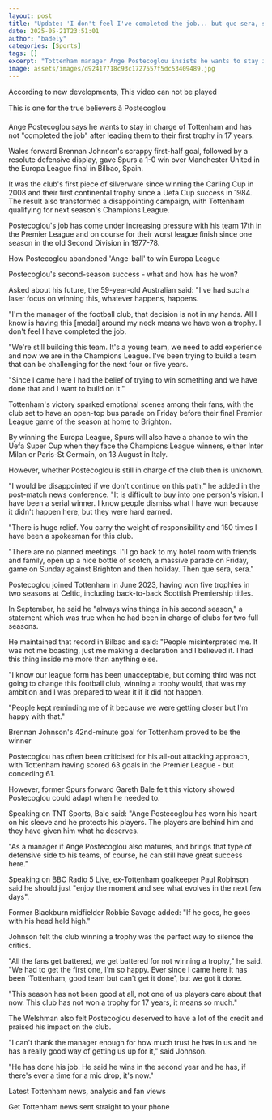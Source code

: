 ```yaml
---
layout: post
title: "Update: 'I don't feel I've completed the job... but que sera, sera'"
date: 2025-05-21T23:51:01
author: "badely"
categories: [Sports]
tags: []
excerpt: "Tottenham manager Ange Postecoglou insists he wants to stay in charge and says he had not 'completed the job' after he guided Spurs to their first tro"
image: assets/images/d92417718c93c1727557f5dc53409489.jpg
---
```


According to new developments, This video can not be played

This is one for the true believers â Postecoglou

Ange Postecoglou says he wants to stay in charge of Tottenham and has not "completed the job" after leading them to their first trophy in 17 years.

Wales forward Brennan Johnson's scrappy first-half goal, followed by a resolute defensive display, gave Spurs a 1-0 win over Manchester United in the Europa League final in Bilbao, Spain.

It was the club's first piece of silverware since winning the Carling Cup in 2008 and their first continental trophy since a Uefa Cup success in 1984. The result also transformed a disappointing campaign, with Tottenham qualifying for next season's Champions League.

Postecoglou's job has come under increasing pressure with his team 17th in the Premier League and on course for their worst league finish since one season in the old Second Division in 1977-78.

How Postecoglou abandoned 'Ange-ball' to win Europa League

Postecoglou's second-season success - what and how has he won?

Asked about his future, the 59-year-old Australian said: "I've had such a laser focus on winning this, whatever happens, happens.

"I'm the manager of the football club, that decision is not in my hands. All I know is having this [medal] around my neck means we have won a trophy. I don't feel I have completed the job.

"We're still building this team. It's a young team, we need to add experience and now we are in the Champions League. I've been trying to build a team that can be challenging for the next four or five years.

"Since I came here I had the belief of trying to win something and we have done that and I want to build on it."

Tottenham's victory sparked emotional scenes among their fans, with the club set to have an open-top bus parade on Friday before their final Premier League game of the season at home to Brighton.

By winning the Europa League, Spurs will also have a chance to win the Uefa Super Cup when they face the Champions League winners, either Inter Milan or Paris-St Germain, on 13 August in Italy.

However, whether Postecoglou is still in charge of the club then is unknown.

"I would be disappointed if we don't continue on this path," he added in the post-match news conference. "It is difficult to buy into one person's vision. I have been a serial winner. I know people dismiss what I have won because it didn't happen here, but they were hard earned. 

"There is huge relief. You carry the weight of responsibility and 150 times I have been a spokesman for this club.

"There are no planned meetings. I'll go back to my hotel room with friends and family, open up a nice bottle of scotch, a massive parade on Friday, game on Sunday against Brighton and then holiday. Then que sera, sera."

Postecoglou joined Tottenham in June 2023, having won five trophies in two seasons at Celtic, including back-to-back Scottish Premiership titles.

In September, he said he "always wins things in his second season," a statement which was true when he had been in charge of clubs for two full seasons.

He maintained that record in Bilbao and said: "People misinterpreted me. It was not me boasting, just me making a declaration and I believed it. I had this thing inside me more than anything else.

"I know our league form has been unacceptable, but coming third was not going to change this football club, winning a trophy would, that was my ambition and I was prepared to wear it if it did not happen. 

"People kept reminding me of it because we were getting closer but I'm happy with that."

Brennan Johnson's 42nd-minute goal for Tottenham proved to be the winner

Postecoglou has often been criticised for his all-out attacking approach, with Tottenham having scored 63 goals in the Premier League - but conceding 61.

However, former Spurs forward Gareth Bale felt this victory showed Postecoglou could adapt when he needed to.

Speaking on TNT Sports, Bale said: "Ange Postecoglou has worn his heart on his sleeve and he protects his players. The players are behind him and they have given him what he deserves.

"As a manager if Ange Postecoglou also matures, and brings that type of defensive side to his teams, of course, he can still have great success here."

Speaking on BBC Radio 5 Live, ex-Tottenham goalkeeper Paul Robinson said he should just "enjoy the moment and see what evolves in the next few days".

Former Blackburn midfielder Robbie Savage added: "If he goes, he goes with his head held high."

Johnson felt the club winning a trophy was the perfect way to silence the critics.

"All the fans get battered, we get battered for not winning a trophy," he said. "We had to get the first one, I'm so happy. Ever since I came here it has been 'Tottenham, good team but can't get it done', but we got it done.

"This season has not been good at all, not one of us players care about that now. This club has not won a trophy for 17 years, it means so much."

The Welshman also felt Postecoglou deserved to have a lot of the credit and praised his impact on the club.

"I can't thank the manager enough for how much trust he has in us and he has a really good way of getting us up for it," said Johnson.

"He has done his job. He said he wins in the second year and he has, if there's ever a time for a mic drop, it's now."

Latest Tottenham news, analysis and fan views

Get Tottenham news sent straight to your phone

